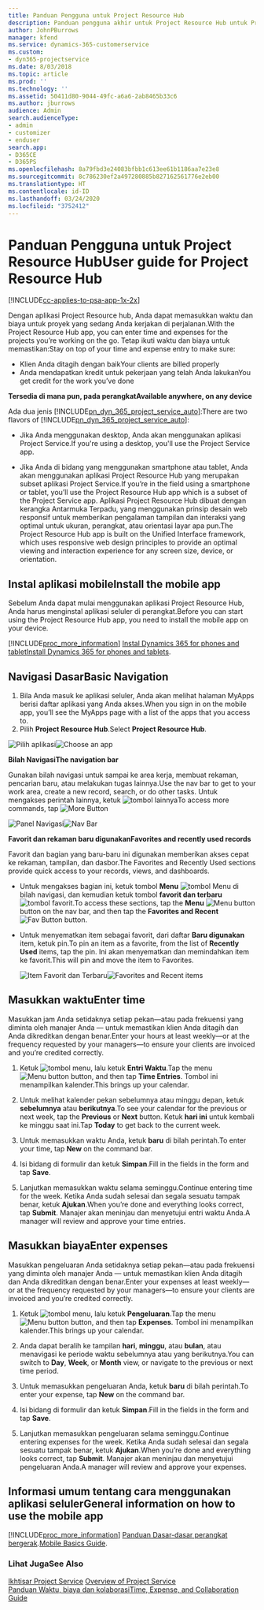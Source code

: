 ```yaml
---
title: Panduan Pengguna untuk Project Resource Hub
description: Panduan pengguna akhir untuk Project Resource Hub untuk Project Service
author: JohnPBurrows
manager: kfend
ms.service: dynamics-365-customerservice
ms.custom:
- dyn365-projectservice
ms.date: 8/03/2018
ms.topic: article
ms.prod: ''
ms.technology: ''
ms.assetid: 50411d80-9044-49fc-a6a6-2ab8465b33c6
ms.author: jburrows
audience: Admin
search.audienceType:
- admin
- customizer
- enduser
search.app:
- D365CE
- D365PS
ms.openlocfilehash: 8a79fbd3e24083bfbb1c613ee61b1186aa7e23e8
ms.sourcegitcommit: 8c786230ef2a497280885b827162561776e2eb00
ms.translationtype: HT
ms.contentlocale: id-ID
ms.lasthandoff: 03/24/2020
ms.locfileid: "3752412"
---
```

# <a name="user-guide-for-project-resource-hub"></a><span data-ttu-id="b3382-103">Panduan Pengguna untuk Project Resource Hub</span><span class="sxs-lookup"><span data-stu-id="b3382-103">User guide for Project Resource Hub</span></span>

[!INCLUDE[cc-applies-to-psa-app-1x-2x](../includes/cc-applies-to-psa-app-1x-2x.md)]

<span data-ttu-id="b3382-104">Dengan aplikasi Project Resource hub, Anda dapat memasukkan waktu dan biaya untuk proyek yang sedang Anda kerjakan di perjalanan.</span><span class="sxs-lookup"><span data-stu-id="b3382-104">With the Project Resource Hub app, you can enter time and expenses for the projects you’re working on the go.</span></span> <span data-ttu-id="b3382-105">Tetap ikuti waktu dan biaya untuk memastikan:</span><span class="sxs-lookup"><span data-stu-id="b3382-105">Stay on top of your time and expense entry to make sure:</span></span>

- <span data-ttu-id="b3382-106">Klien Anda ditagih dengan baik</span><span class="sxs-lookup"><span data-stu-id="b3382-106">Your clients are billed properly</span></span>
- <span data-ttu-id="b3382-107">Anda mendapatkan kredit untuk pekerjaan yang telah Anda lakukan</span><span class="sxs-lookup"><span data-stu-id="b3382-107">You get credit for the work you’ve done</span></span>

<span data-ttu-id="b3382-108">**Tersedia di mana pun, pada perangkat**</span><span class="sxs-lookup"><span data-stu-id="b3382-108">**Available anywhere, on any device**</span></span>

<span data-ttu-id="b3382-109">Ada dua jenis [!INCLUDE[pn_dyn_365_project_service_auto](../includes/pn-dyn-365-project-service-auto.md)]:</span><span class="sxs-lookup"><span data-stu-id="b3382-109">There are two flavors of [!INCLUDE[pn_dyn_365_project_service_auto](../includes/pn-dyn-365-project-service-auto.md)]:</span></span> 

- <span data-ttu-id="b3382-110">Jika Anda menggunakan desktop, Anda akan menggunakan aplikasi Project Service.</span><span class="sxs-lookup"><span data-stu-id="b3382-110">If you're using a desktop, you'll use the Project Service app.</span></span> 

- <span data-ttu-id="b3382-111">Jika Anda di bidang yang menggunakan smartphone atau tablet, Anda akan menggunakan aplikasi Project Resource Hub yang merupakan subset aplikasi Project Service.</span><span class="sxs-lookup"><span data-stu-id="b3382-111">If you’re in the field using a smartphone or tablet, you’ll use the Project Resource Hub app which is a subset of the Project Service  app.</span></span> <span data-ttu-id="b3382-112">Aplikasi Project Resource Hub dibuat dengan kerangka Antarmuka Terpadu, yang menggunakan prinsip desain web responsif untuk memberikan pengalaman tampilan dan interaksi yang optimal untuk ukuran, perangkat, atau orientasi layar apa pun.</span><span class="sxs-lookup"><span data-stu-id="b3382-112">The Project Resource Hub app is built on the Unified Interface framework, which uses responsive web design principles to provide an optimal viewing and interaction experience for any screen size, device, or orientation.</span></span> 


## <a name="install-the-mobile-app"></a><span data-ttu-id="b3382-113">Instal aplikasi mobile</span><span class="sxs-lookup"><span data-stu-id="b3382-113">Install the mobile app</span></span>
<span data-ttu-id="b3382-114">Sebelum Anda dapat mulai menggunakan aplikasi Project Resource Hub, Anda harus menginstal aplikasi seluler di perangkat.</span><span class="sxs-lookup"><span data-stu-id="b3382-114">Before you can start using the Project Resource Hub app, you need to install the mobile app on your device.</span></span> 

[!INCLUDE[proc_more_information](../includes/proc-more-information.md)] <span data-ttu-id="b3382-115">[Instal Dynamics 365 for phones and tablet](../mobile-app/install-dynamics-365-for-phones-and-tablets.md)</span><span class="sxs-lookup"><span data-stu-id="b3382-115">[Install Dynamics 365 for phones and tablets](../mobile-app/install-dynamics-365-for-phones-and-tablets.md).</span></span>

## <a name="basic-navigation"></a><span data-ttu-id="b3382-116">Navigasi Dasar</span><span class="sxs-lookup"><span data-stu-id="b3382-116">Basic Navigation</span></span>
1.  <span data-ttu-id="b3382-117">Bila Anda masuk ke aplikasi seluler, Anda akan melihat halaman MyApps berisi daftar aplikasi yang Anda akses.</span><span class="sxs-lookup"><span data-stu-id="b3382-117">When you sign in on the mobile app, you’ll see the MyApps page with a list of the apps that you access to.</span></span> 
2.  <span data-ttu-id="b3382-118">Pilih **Project Resource Hub**.</span><span class="sxs-lookup"><span data-stu-id="b3382-118">Select **Project Resource Hub**.</span></span>

<span data-ttu-id="b3382-119">![Pilih aplikasi](media/chooseApp_1.png "Pilih aplikasi")</span><span class="sxs-lookup"><span data-stu-id="b3382-119">![Choose an app](media/chooseApp_1.png "Choose an app")</span></span>

<span data-ttu-id="b3382-120">**Bilah Navigasi**</span><span class="sxs-lookup"><span data-stu-id="b3382-120">**The navigation bar**</span></span>

<span data-ttu-id="b3382-121">Gunakan bilah navigasi untuk sampai ke area kerja, membuat rekaman, pencarian baru, atau melakukan tugas lainnya.</span><span class="sxs-lookup"><span data-stu-id="b3382-121">Use the nav bar to get to your work area, create a new record, search, or do other tasks.</span></span> <span data-ttu-id="b3382-122">Untuk mengakses perintah lainnya, ketuk ![tombol lainnya](media/MoreButton.png "Tombol Lainnya")</span><span class="sxs-lookup"><span data-stu-id="b3382-122">To access more commands, tap ![More Button](media/MoreButton.png "More Button")</span></span>

<span data-ttu-id="b3382-123">![Panel Navigasi](media/NavBar_2.png "Panel Navigasi")</span><span class="sxs-lookup"><span data-stu-id="b3382-123">![Nav Bar](media/NavBar_2.png "Nav Bar")</span></span>

<span data-ttu-id="b3382-124">**Favorit dan rekaman baru digunakan**</span><span class="sxs-lookup"><span data-stu-id="b3382-124">**Favorites and recently used records**</span></span>

<span data-ttu-id="b3382-125">Favorit dan bagian yang baru-baru ini digunakan memberikan akses cepat ke rekaman, tampilan, dan dasbor.</span><span class="sxs-lookup"><span data-stu-id="b3382-125">The Favorites and Recently Used sections provide quick access to your records, views, and dashboards.</span></span> 

- <span data-ttu-id="b3382-126">Untuk mengakses bagian ini, ketuk tombol **Menu** ![tombol Menu](media/MenuButton.png "Tombol Menu") di bilah navigasi, dan kemudian ketuk tombol **favorit dan terbaru** ![tombol favorit](media/FavButton.png "Tombol favorit").</span><span class="sxs-lookup"><span data-stu-id="b3382-126">To access these sections, tap the **Menu** ![Menu button](media/MenuButton.png "Menu button") button on the nav bar, and then tap the **Favorites and Recent** ![Fav Button](media/FavButton.png "Fav Button") button.</span></span>

- <span data-ttu-id="b3382-127">Untuk menyematkan item sebagai favorit, dari daftar **Baru digunakan** item, ketuk pin.</span><span class="sxs-lookup"><span data-stu-id="b3382-127">To pin an item as a favorite, from the list of **Recently Used** items, tap the pin.</span></span> <span data-ttu-id="b3382-128">Ini akan menyematkan dan memindahkan item ke favorit.</span><span class="sxs-lookup"><span data-stu-id="b3382-128">This will pin and move the item to Favorites.</span></span>

  <span data-ttu-id="b3382-129">![Item Favorit dan Terbaru](media/Favs_3.png "Item Favorit dan Terbaru")</span><span class="sxs-lookup"><span data-stu-id="b3382-129">![Favorites and Recent items](media/Favs_3.png "Favorites and Recent items")</span></span>
 
## <a name="enter-time"></a><span data-ttu-id="b3382-130">Masukkan waktu</span><span class="sxs-lookup"><span data-stu-id="b3382-130">Enter time</span></span>
<span data-ttu-id="b3382-131">Masukkan jam Anda setidaknya setiap pekan—atau pada frekuensi yang diminta oleh manajer Anda — untuk memastikan klien Anda ditagih dan Anda dikreditkan dengan benar.</span><span class="sxs-lookup"><span data-stu-id="b3382-131">Enter your hours at least weekly—or at the frequency requested by your managers—to ensure your clients are invoiced and you’re credited correctly.</span></span>

1. <span data-ttu-id="b3382-132">Ketuk ![tombol menu](media/MenuButton.png "Tombol Menu"), lalu ketuk **Entri Waktu**.</span><span class="sxs-lookup"><span data-stu-id="b3382-132">Tap the menu ![Menu button](media/MenuButton.png "Menu button") button, and then tap **Time Entries**.</span></span> <span data-ttu-id="b3382-133">Tombol ini menampilkan kalender.</span><span class="sxs-lookup"><span data-stu-id="b3382-133">This brings up your calendar.</span></span>

2. <span data-ttu-id="b3382-134">Untuk melihat kalender pekan sebelumnya atau minggu depan, ketuk **sebelumnya** atau **berikutnya**.</span><span class="sxs-lookup"><span data-stu-id="b3382-134">To see your calendar for the previous or next week, tap the **Previous** or **Next** button.</span></span> <span data-ttu-id="b3382-135">Ketuk **hari ini** untuk kembali ke minggu saat ini.</span><span class="sxs-lookup"><span data-stu-id="b3382-135">Tap **Today** to get back to the current week.</span></span>

3. <span data-ttu-id="b3382-136">Untuk memasukkan waktu Anda, ketuk **baru** di bilah perintah.</span><span class="sxs-lookup"><span data-stu-id="b3382-136">To enter your time, tap **New** on the command bar.</span></span> 

4. <span data-ttu-id="b3382-137">Isi bidang di formulir dan ketuk **Simpan**.</span><span class="sxs-lookup"><span data-stu-id="b3382-137">Fill in the fields in the form and tap **Save**.</span></span>

5. <span data-ttu-id="b3382-138">Lanjutkan memasukkan waktu selama seminggu.</span><span class="sxs-lookup"><span data-stu-id="b3382-138">Continue entering time for the week.</span></span> <span data-ttu-id="b3382-139">Ketika Anda sudah selesai dan segala sesuatu tampak benar, ketuk **Ajukan**.</span><span class="sxs-lookup"><span data-stu-id="b3382-139">When you’re done and everything looks correct, tap **Submit**.</span></span> <span data-ttu-id="b3382-140">Manajer akan meninjau dan menyetujui entri waktu Anda.</span><span class="sxs-lookup"><span data-stu-id="b3382-140">A manager will review and approve your time entries.</span></span>

## <a name="enter-expenses"></a><span data-ttu-id="b3382-141">Masukkan biaya</span><span class="sxs-lookup"><span data-stu-id="b3382-141">Enter expenses</span></span> 
<span data-ttu-id="b3382-142">Masukkan pengeluaran Anda setidaknya setiap pekan—atau pada frekuensi yang diminta oleh manajer Anda — untuk memastikan klien Anda ditagih dan Anda dikreditkan dengan benar.</span><span class="sxs-lookup"><span data-stu-id="b3382-142">Enter your expenses at least weekly—or at the frequency requested by your managers—to ensure your clients are invoiced and you’re credited correctly.</span></span>

1. <span data-ttu-id="b3382-143">Ketuk ![tombol menu](media/MenuButton.png "Tombol Menu"), lalu ketuk **Pengeluaran**.</span><span class="sxs-lookup"><span data-stu-id="b3382-143">Tap the menu ![Menu button](media/MenuButton.png "Menu button") button, and then tap **Expenses**.</span></span> <span data-ttu-id="b3382-144">Tombol ini menampilkan kalender.</span><span class="sxs-lookup"><span data-stu-id="b3382-144">This brings up your calendar.</span></span>

2. <span data-ttu-id="b3382-145">Anda dapat beralih ke tampilan **hari**, **minggu**, atau **bulan**, atau menavigasi ke periode waktu sebelumnya atau yang berikutnya.</span><span class="sxs-lookup"><span data-stu-id="b3382-145">You can switch to **Day**, **Week**, or **Month** view, or navigate to the previous or next time period.</span></span> 

3. <span data-ttu-id="b3382-146">Untuk memasukkan pengeluaran Anda, ketuk **baru** di bilah perintah.</span><span class="sxs-lookup"><span data-stu-id="b3382-146">To enter your expense, tap **New** on the command bar.</span></span> 

4. <span data-ttu-id="b3382-147">Isi bidang di formulir dan ketuk **Simpan**.</span><span class="sxs-lookup"><span data-stu-id="b3382-147">Fill in the fields in the form and tap **Save**.</span></span>

5. <span data-ttu-id="b3382-148">Lanjutkan memasukkan pengeluaran selama seminggu.</span><span class="sxs-lookup"><span data-stu-id="b3382-148">Continue entering expenses for the week.</span></span> <span data-ttu-id="b3382-149">Ketika Anda sudah selesai dan segala sesuatu tampak benar, ketuk **Ajukan**.</span><span class="sxs-lookup"><span data-stu-id="b3382-149">When you’re done and everything looks correct, tap **Submit**.</span></span> <span data-ttu-id="b3382-150">Manajer akan meninjau dan menyetujui pengeluaran Anda.</span><span class="sxs-lookup"><span data-stu-id="b3382-150">A manager will review and approve your expenses.</span></span>

## <a name="general-information-on-how-to-use-the-mobile-app"></a><span data-ttu-id="b3382-151">Informasi umum tentang cara menggunakan aplikasi seluler</span><span class="sxs-lookup"><span data-stu-id="b3382-151">General information on how to use the mobile app</span></span> 
[!INCLUDE[proc_more_information](../includes/proc-more-information.md)] <span data-ttu-id="b3382-152">[Panduan Dasar-dasar perangkat bergerak](../mobile-app/dynamics-365-phones-tablets-users-guide.md).</span><span class="sxs-lookup"><span data-stu-id="b3382-152">[Mobile Basics Guide](../mobile-app/dynamics-365-phones-tablets-users-guide.md).</span></span>

### <a name="see-also"></a><span data-ttu-id="b3382-153">Lihat Juga</span><span class="sxs-lookup"><span data-stu-id="b3382-153">See Also</span></span>  
 <span data-ttu-id="b3382-154">[Ikhtisar Project Service](../project-service/overview.md) </span><span class="sxs-lookup"><span data-stu-id="b3382-154">[Overview of Project Service](../project-service/overview.md) </span></span>  
 [<span data-ttu-id="b3382-155">Panduan Waktu, biaya dan kolaborasi</span><span class="sxs-lookup"><span data-stu-id="b3382-155">Time, Expense, and Collaboration Guide</span></span>](../project-service/time-expense-collaboration-guide.md)   
 
